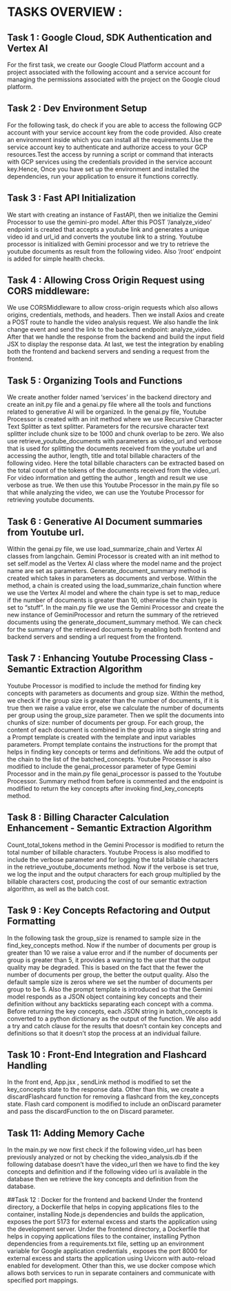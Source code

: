 # TASKS OVERVIEW :

## Task 1 : Google Cloud, SDK Authentication and Vertex AI
For the first task, we create our Google Cloud Platform account and a project associated with the following account and a service account for managing the permissions associated with the project on the Google cloud platform.

## Task 2 : Dev Environment Setup
For the following task, do check if you are able to access the following GCP account with your service account key from the code provided. Also create an environment inside which you can install all the requirements.Use the service account key to authenticate and authorize access to your GCP resources.Test the access by running a script or command that interacts with GCP services using the credentials provided in the service account key.Hence, Once you have set up the environment and installed the dependencies, run your application to ensure it functions correctly.

## Task 3 : Fast API Initialization 
We start with creating an instance of FastAPI, then we initialize the Gemini Processor to use the gemini-pro model. After this POST ‘/analyze_video’ endpoint is created that accepts a youtube link and generates a unique video id and url_id and converts the youtube link to a string. Youtube processor is initialized with Gemini processor and we try to retrieve the youtube documents as result from the following video. Also ‘/root’ endpoint is added for simple health checks.

## Task 4 : Allowing Cross Origin Request using CORS middleware:
We use CORSMiddleware to allow cross-origin requests which also  allows origins, credentials, methods, and headers. Then we install Axios and create a POST route to handle the video analysis request. We also handle the link change event and send the link to the backend endpoint: analyze_video. After that we  handle the response from the backend and build the input field JSX to display the response data. At last, we test the integration by enabling both the frontend and backend servers and sending a request from the frontend.

## Task 5 : Organizing Tools and Functions
We create another folder named ‘services’ in the backend directory and create an init.py file and a genai.py file where all the tools and functions related to generative AI will be organized. In the genai.py file, Youtube Processor is created with an init method where we use Recursive Character Text Splitter as text splitter. Parameters for the recursive character text splitter include chunk size to be 1000 and chunk overlap to be zero. We also use retrieve_youtube_documents with parameters as video_url and verbose that is used for splitting the documents received from the youtube url and accessing the author, length, title and total billable characters of the following video. Here the total billable characters can be extracted based on the total count of the tokens of the documents received from the video_url. For video information and getting the author , length and result we use verbose as true. We then use this Youtube Processor in the main.py file so that while analyzing the video, we can use the Youtube Processor for retrieving youtube documents.

## Task 6 : Generative AI Document summaries from Youtube url.
Within the genai.py file, we use load_summarize_chain and Vertex AI classes from langchain. Gemini Processor is created with an init method to set self.model as the Vertex AI class where the model name and the project name are set as parameters. Generate_document_summary method is created which takes in parameters as documents and verbose. Within the method, a chain is created using the load_summarize_chain function where we use the Vertex AI model and where the chain type is set to map_reduce if the number of documents is greater than 10, otherwise the chain type is set to “stuff”. In the main.py file we use the Gemini Processor and create the new instance of GeminiProcessor and return the summary of the retrieved documents using the generate_document_summary method. We can check for the summary of the retrieved documents by enabling both frontend and backend servers and sending a url request from the frontend.
 
## Task 7 : Enhancing Youtube Processing Class - Semantic Extraction Algorithm
Youtube Processor is modified to include the method for finding key concepts with parameters as documents and group size. Within the method, we check if the group size is greater than the number of documents, if it is true then we raise a value error,  else we calculate the number of documents per group using the group_size parameter. Then we split the documents into chunks of size: number of  documents per group. For each group, the content of each document is combined in the group into a single string and a Prompt template is created with the template and input variables parameters. Prompt template contains the instructions for the prompt that helps in  finding key concepts or terms and definitions. We add the output of the chain to the list of the batched_concepts. Youtube Processor is also modified to include the genai_processor parameter of type Gemini Processor and in the main.py file genai_processor is passed to the Youtube Processor.  Summary method from before is commented and the endpoint is modified to return the key concepts after invoking find_key_concepts method.

## Task 8 : Billing Character Calculation Enhancement - Semantic Extraction Algorithm
Count_total_tokens method in the Gemini Processor is modified to return the total number of billable characters. Youtube Process is also modified to include the verbose parameter and for logging the total billable characters in the retrieve_youtube_documents method. Now if the verbose is set true, we log the input and the output characters for each group multiplied by the billable characters cost, producing the cost of our semantic extraction algorithm, as well as the batch cost.

## Task 9 : Key Concepts Refactoring and Output Formatting
In the following task the group_size is renamed to sample size in the find_key_concepts method. Now if the number of documents per group is greater than 10 we raise a value error and if the number of documents per group is greater than 5, it provides a warning to the user that the output quality may be degraded. This is based on the fact that the fewer the number of documents per group, the better the output quality. Also the default sample size is zeros where we set the number of documents per group to be 5. Also the prompt template is introduced so that the Gemini model responds as a JSON object containing key concepts and their definition without any backticks separating each concept with a comma. Before returning the key concepts, each JSON string in batch_concepts is converted to a python dictionary as the output of the function. We also add a try and catch clause for the results that doesn’t contain key concepts and definitions so that it doesn’t stop the process at an individual failure.

## Task 10 : Front-End Integration and Flashcard Handling
In the front end, App.jsx , sendLink method is modified to set the key_concepts state to the response data. Other than this, we create a discardFlashcard function for removing a flashcard from the key_concepts state. Flash card component is modified to include an onDiscard parameter and pass the discardFunction to the on Discard parameter.

## Task 11: Adding Memory Cache 
In the main.py we now first check if the following video_url has been previously analyzed or not by checking the video_analysis.db if the following database doesn’t have the video_url then we have to find the key concepts and definition and if the following video url is available in the database then we retrieve the key concepts and definition from the database.

##Task 12 : Docker for the frontend and backend
Under the frontend directory, a Dockerfile that helps in copying applications files to the container, installing Node.js dependencies and builds the application, exposes the port 5173 for external excess and starts the application using the development server.
Under the frontend directory, a Dockerfile that helps in copying applications files to the container, installing Python dependencies from a requirements.txt file, setting up an environment variable for Google application credentials , exposes the port 8000 for external excess and starts the application using Uvicorn with auto-reload enabled for development.
Other than this, we use docker compose which allows both services to run in separate containers and communicate with specified port mappings.
